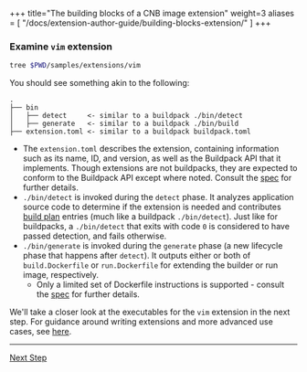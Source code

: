 +++
title="The building blocks of a CNB image extension"
weight=3
aliases = [
  "/docs/extension-author-guide/building-blocks-extension/"
  ]
+++

<!--more-->

<!-- test:suite=dockerfiles;weight=3 -->

### Examine `vim` extension

<!-- test:exec -->
```bash
tree $PWD/samples/extensions/vim
```

You should see something akin to the following:

```
.
├── bin
│   ├── detect     <- similar to a buildpack ./bin/detect
│   ├── generate   <- similar to a buildpack ./bin/build
├── extension.toml <- similar to a buildpack buildpack.toml
```

* The `extension.toml` describes the extension, containing information such as its name, ID, and version, as well as the
  Buildpack API that it implements. Though extensions are not buildpacks, they are expected to conform to the Buildpack
  API except where noted. Consult the [spec](https://github.com/buildpacks/spec/blob/main/image_extension.md)
  for further details.
* `./bin/detect` is invoked during the `detect` phase. It analyzes application source code to determine if the extension
  is needed and contributes [build plan](/docs/reference/spec/buildpack-api/#build-plan) entries (much like a
  buildpack `./bin/detect`). Just like for buildpacks, a `./bin/detect` that exits with code `0` is considered to have
  passed detection, and fails otherwise.
* `./bin/generate` is invoked during the `generate` phase (a new lifecycle phase that happens after `detect`). It
  outputs either or both of `build.Dockerfile` or `run.Dockerfile` for extending the builder or run image, respectively.
  * Only a limited set of Dockerfile instructions is supported - consult
    the [spec](https://github.com/buildpacks/spec/blob/main/image_extension.md)
    for further details.

We'll take a closer look at the executables for the `vim` extension in the next step.
For guidance around writing extensions and more advanced use cases, see [here](/docs/for-buildpack-authors/how-to/write-extensions).

<!--+ if false+-->
---

<a href="/docs/for-buildpack-authors/tutorials/basic-extension/04_build-dockerfile" class="button bg-pink">Next Step</a>
<!--+ end +-->
